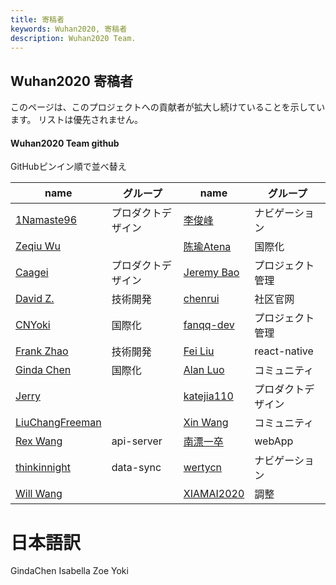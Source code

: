 ```yaml
---
title: 寄稿者
keywords: Wuhan2020, 寄稿者
description: Wuhan2020 Team.
---
```


## Wuhan2020 寄稿者

このページは、このプロジェクトへの貢献者が拡大し続けていることを示しています。 リストは優先されません。


####  Wuhan2020 Team github
GitHubピンイン順で並べ替え

| name   | グループ | name   | グループ |
| ------ | ------ | ------ | ------ |
| [1Namaste96](https://github.com/1Namaste96) | プロダクトデザイン | [李俊峰](https://github.com/admin8756) | ナビゲーション |
| [Zeqiu Wu](https://github.com/allenfantasy) || [陈瑜Atena](https://github.com/Atena1118) | 国際化 |
| [Caagei](https://github.com/Caagei) | プロダクトデザイン |[Jeremy Bao](https://github.com/bao1018) | プロジェクト管理 |
| [David Z.](https://github.com/bkbabydp) | 技術開発 | [chenrui](https://github.com/chenrui333) | 社区官网 |
| [CNYoki](https://github.com/CNYoki) | 国際化 | [fanqq-dev](https://github.com/fanqq-dev) | プロジェクト管理 |
| [Frank Zhao](https://github.com/frank-zsy) | 技術開発 | [Fei Liu](https://github.com/geastwood) | react-native |
| [Ginda Chen](https://github.com/GindaChen) | 国際化 | [Alan Luo](https://github.com/iLtc) | コミュニティ |
| [Jerry](https://github.com/JerryKuan) |  | [katejia110](https://github.com/katejia110) | プロダクトデザイン |
| [LiuChangFreeman](https://github.com/LiuChangFreeman) |  | [Xin Wang](https://github.com/lovepoem) | コミュニティ |
| [Rex Wang](https://github.com/rexwangcc) | api-server | [南漂一卒](https://github.com/TechQuery) | webApp |
| [thinkinnight](https://github.com/thinkinnight) | data-sync | [wertycn](https://github.com/wertycn) | ナビゲーション |
| [Will Wang](https://github.com/will-ww) | | [XIAMAI2020](https://github.com/XIAMAI2020) |調整 |


# 日本語訳
GindaChen
Isabella
Zoe
Yoki
